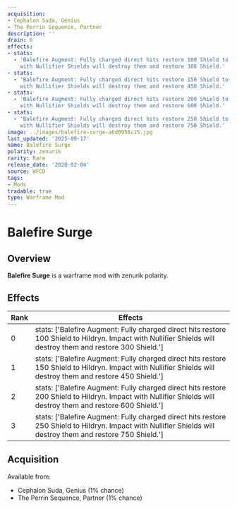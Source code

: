 ```yaml
---
acquisition:
- Cephalon Suda, Genius
- The Perrin Sequence, Partner
description: ''
drain: 6
effects:
- stats:
  - 'Balefire Augment: Fully charged direct hits restore 100 Shield to Hildryn. Impact
    with Nullifier Shields will destroy them and restore 300 Shield.'
- stats:
  - 'Balefire Augment: Fully charged direct hits restore 150 Shield to Hildryn. Impact
    with Nullifier Shields will destroy them and restore 450 Shield.'
- stats:
  - 'Balefire Augment: Fully charged direct hits restore 200 Shield to Hildryn. Impact
    with Nullifier Shields will destroy them and restore 600 Shield.'
- stats:
  - 'Balefire Augment: Fully charged direct hits restore 250 Shield to Hildryn. Impact
    with Nullifier Shields will destroy them and restore 750 Shield.'
image: ../images/balefire-surge-a6d0958c15.jpg
last_updated: '2025-09-17'
name: Balefire Surge
polarity: zenurik
rarity: Rare
release_date: '2020-02-04'
source: WFCD
tags:
- Mods
tradable: true
type: Warframe Mod
---
```


# Balefire Surge

## Overview

**Balefire Surge** is a warframe mod with zenurik polarity.

## Effects

| Rank | Effects |
|------|----------|
| 0 | stats: ['Balefire Augment: Fully charged direct hits restore 100 Shield to Hildryn. Impact with Nullifier Shields will destroy them and restore 300 Shield.'] |
| 1 | stats: ['Balefire Augment: Fully charged direct hits restore 150 Shield to Hildryn. Impact with Nullifier Shields will destroy them and restore 450 Shield.'] |
| 2 | stats: ['Balefire Augment: Fully charged direct hits restore 200 Shield to Hildryn. Impact with Nullifier Shields will destroy them and restore 600 Shield.'] |
| 3 | stats: ['Balefire Augment: Fully charged direct hits restore 250 Shield to Hildryn. Impact with Nullifier Shields will destroy them and restore 750 Shield.'] |

## Acquisition

Available from:
- Cephalon Suda, Genius (1% chance)
- The Perrin Sequence, Partner (1% chance)


